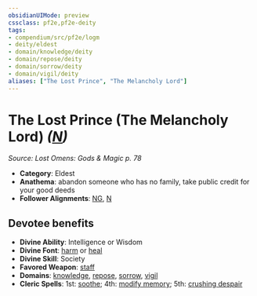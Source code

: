 ```yaml
---
obsidianUIMode: preview
cssclass: pf2e,pf2e-deity
tags:
- compendium/src/pf2e/logm
- deity/eldest
- domain/knowledge/deity
- domain/repose/deity
- domain/sorrow/deity
- domain/vigil/deity
aliases: ["The Lost Prince", "The Melancholy Lord"]
---
```

# The Lost Prince (The Melancholy Lord) *([N](rules/traits/n-b1.md "Neutral Alignment Trait"))*  
*Source: Lost Omens: Gods & Magic p. 78*  

- **Category**: Eldest
- **Anathema**: abandon someone who has no family, take public credit for your good deeds
- **Follower Alignments**: [NG](rules/traits/ng-b1.md "Neutral Good Alignment Trait"), [N](rules/traits/n-b1.md "Neutral Alignment Trait")

## Devotee benefits

- **Divine Ability**: Intelligence or Wisdom
- **Divine Font**: [harm](compendium/spells/harm.md) or [heal](compendium/spells/heal.md)
- **Divine Skill**: Society
- **Favored Weapon**: [staff](compendium/equipment/items/staff.md)
- **Domains**: [knowledge](compendium/setting/domains.md#Knowledge), [repose](compendium/setting/domains.md#Repose), [sorrow](compendium/setting/domains.md#Sorrow), [vigil](compendium/setting/domains.md#Vigil)
- **Cleric Spells**: 1st: [soothe](compendium/spells/soothe.md); 4th: [modify memory](compendium/spells/modify-memory.md); 5th: [crushing despair](compendium/spells/crushing-despair.md)